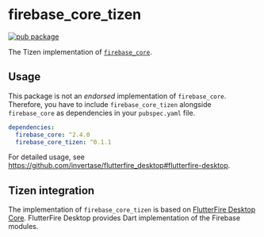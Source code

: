# firebase_core_tizen

[![pub package](https://img.shields.io/pub/v/firebase_core_tizen.svg)](https://pub.dev/packages/firebase_core_tizen)

The Tizen implementation of [`firebase_core`](https://github.com/firebase/flutterfire/tree/master/packages/firebase_core).

## Usage

This package is not an _endorsed_ implementation of `firebase_core`. Therefore, you have to include `firebase_core_tizen` alongside `firebase_core` as dependencies in your `pubspec.yaml` file.

```yaml
dependencies:
  firebase_core: ^2.4.0
  firebase_core_tizen: ^0.1.1
```

For detailed usage, see https://github.com/invertase/flutterfire_desktop#flutterfire-desktop.

## Tizen integration

The implementation of `firebase_core_tizen` is based on [FlutterFire Desktop Core](https://github.com/invertase/flutterfire_desktop/tree/main/packages/firebase_core/firebase_core_desktop). FlutterFire Desktop provides Dart implementation of the Firebase modules.
